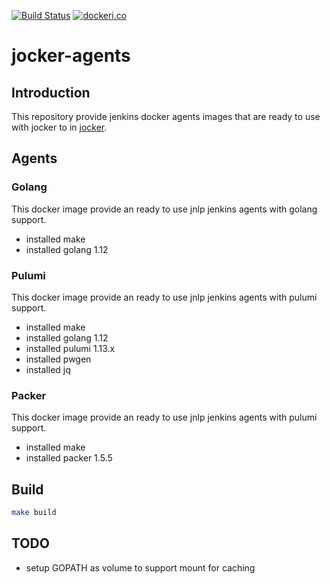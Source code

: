 [![Build Status](https://travis-ci.com/fr123k/jocker-agents.svg?branch=master)](https://travis-ci.com/fr123k/jocker)
[![dockeri.co](https://dockeri.co/image/fr123k/jocker-agents-golang)](https://hub.docker.com/r/fr123k/jocker-agents-golang)

# jocker-agents

## Introduction

This repository provide jenkins docker agents images that are ready to use with jocker to 
in [jocker](https://github.com/fr123k/jocker).

## Agents

### Golang

This docker image provide an ready to use jnlp jenkins agents with golang support.

* installed make
* installed golang 1.12

### Pulumi

This docker image provide an ready to use jnlp jenkins agents with pulumi support.

* installed make
* installed golang 1.12
* installed pulumi 1.13.x
* installed pwgen
* installed jq

### Packer

This docker image provide an ready to use jnlp jenkins agents with pulumi support.

* installed make
* installed packer 1.5.5

## Build

```bash
make build
```

## TODO

* setup GOPATH as volume to support mount for caching
